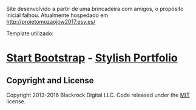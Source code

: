 Site desenvolvido a partir de uma brincadeira com amigos, o propósito inicial falhou.
Atualmente hospedado em http://projetomozaojow2017.esy.es/

Template utilizado:
# [Start Bootstrap](http://startbootstrap.com/) - [Stylish Portfolio](http://startbootstrap.com/template-overviews/stylish-portfolio/)

## Copyright and License

Copyright 2013-2016 Blackrock Digital LLC. Code released under the [MIT](https://github.com/BlackrockDigital/startbootstrap-stylish-portfolio/blob/gh-pages/LICENSE) license.
